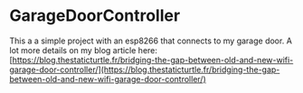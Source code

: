 # GarageDoorController

This a a simple project with an esp8266 that connects to my garage door. A lot more details on my blog article here: [https://blog.thestaticturtle.fr/bridging-the-gap-between-old-and-new-wifi-garage-door-controller/](https://blog.thestaticturtle.fr/bridging-the-gap-between-old-and-new-wifi-garage-door-controller/)
